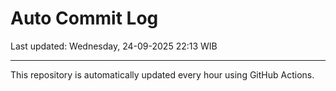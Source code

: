 # Auto Commit Log

Last updated: Wednesday, 24-09-2025 22:13 WIB

---

This repository is automatically updated every hour using GitHub Actions.

